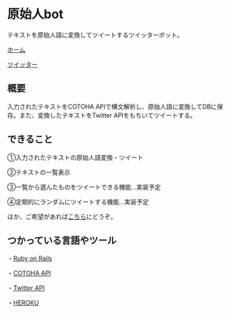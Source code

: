 # 原始人bot
テキストを原始人語に変換してツイートするツイッターボット。

[ホーム](https://genshijin-bot.herokuapp.com/)

[ツイッター](https://twitter.com/genshijin_bot)

## 概要
入力されたテキストをCOTOHA APIで構文解析し、原始人語に変換してDBに保存。また、変換したテキストをTwitter APIをもちいてツイートする。

## できること

①入力されたテキストの原始人語変換・ツイート

②テキストの一覧表示

③一覧から選んたものをツイートできる機能...実装予定

④定期的にランダムにツイートする機能...実装予定

ほか、ご希望があれば[こちら](https://github.com/minamisouju/genshijin_bot/issues)にどうぞ。

## つかっている言語やツール

・[Ruby on Rails](https://github.com/rails/rails)

・[COTOHA API](https://api.ce-cotoha.com/)

・[Twitter API](https://developer.twitter.com/)

・[HEROKU](https://jp.heroku.com/home)
